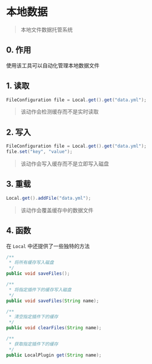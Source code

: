 # 本地数据

> 本地文件数据托管系统

## 0. 作用

使用该工具可以自动化管理本地数据文件

## 1. 读取

```java
FileConfiguration file = Local.get().get("data.yml");
```

> 该动作会检测缓存而不是实时读取

## 2. 写入

```java
FileConfiguration file = Local.get().get("data.yml");
file.set("key", "value");
```

> 该动作会写入缓存而不是立即写入磁盘

## 3. 重载

```java
Local.get().addFile("data.yml");
```

> 该动作会覆盖缓存中的数据文件

## 4. 函数

在 `Local` 中还提供了一些独特的方法

```java
/**
 * 将所有缓存写入磁盘
 */
public void saveFiles();

/**
 * 将指定插件下的缓存写入磁盘
 */
public void saveFiles(String name);

/**
 * 清空指定插件下的缓存
 */
public void clearFiles(String name);

/**
 * 获取指定插件下的缓存
 */
public LocalPlugin get(String name);
```
